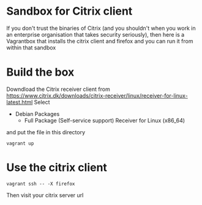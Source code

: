 Sandbox for Citrix client
=========================

If you don't trust the binaries of Citrix (and you shouldn't when you
work in an enterprise organisation that takes security seriously),
then here is a Vagrantbox that installs the citrix client and firefox
and you can run it from within that sandbox


Build the box
=============

Downdload the Citrix receiver client from https://www.citrix.dk/downloads/citrix-receiver/linux/receiver-for-linux-latest.html
Select

* Debian Packages
  * Full Package (Self-service support) Receiver for Linux (x86_64)

and put the file in this directory

```
vagrant up
```


Use the citrix client
=====================

```
vagrant ssh -- -X firefox
```

Then visit your citrix server url
